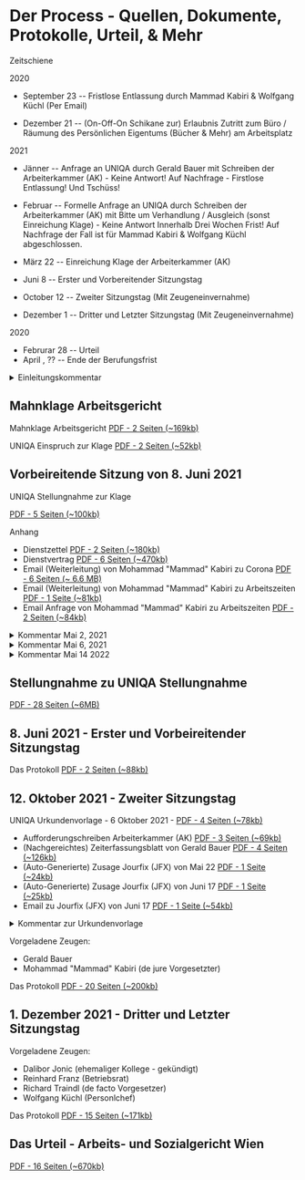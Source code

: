 #  Der Process - Quellen, Dokumente, Protokolle, Urteil, & Mehr



Zeitschiene

2020
- September 23  --  Fristlose Entlassung durch Mammad Kabiri & Wolfgang Küchl  (Per Email)

- Dezember 21   -- (On-Off-On Schikane zur) Erlaubnis Zutritt zum Büro / Räumung des Persönlichen Eigentums (Bücher & Mehr) am Arbeitsplatz


2021
-  Jänner       -- Anfrage an UNIQA durch Gerald Bauer mit Schreiben der Arbeiterkammer (AK) - Keine Antwort! Auf Nachfrage - Firstlose Entlassung! Und Tschüss!
-  Februar     -- Formelle Anfrage an UNIQA durch Schreiben der Arbeiterkammer (AK)
                    mit Bitte um Verhandlung / Ausgleich (sonst Einreichung Klage)
                   - Keine Antwort Innerhalb Drei Wochen Frist! Auf Nachfrage
                          der Fall ist für Mammad Kabiri & Wolfgang Küchl abgeschlossen.
- März 22        -- Einreichung Klage der Arbeiterkammer (AK)


- Juni 8        -- Erster und Vorbereitender Sitzungstag

- October 12    -- Zweiter Sitzungstag (Mit Zeugeneinvernahme)

- Dezember 1   -- Dritter und Letzter Sitzungstag (Mit Zeugeneinvernahme)


2020
- Februrar 28   -- Urteil
- April , ??     -- Ende der Berufungsfrist




<details>
<summary>Einleitungskommentar</summary>

Da der vorgebrachte Grund die Nichterreichbarkeit meiner Wenigkeit
durch Hr. Kabiri ist - darf ich nochmals darauf hinweisen das Hr.
Kabiri in 7 Monaten keinen Home-Office Anruf getaetigt hat (oder eine
Nachricht auf dem Anrufbeantworter hinterlassen hat) und seit Sommer
keine Email an die Home-Office Email inkludiert oder weitergeleitet
hat   - Post-Faktum nach Abruf der Emails am Kaputten Firmen-Rechner
habe ich 10 Emails verschickt - Alle Unbeantwortet!  (Ausser
natuerlich von meinen De-Fakto Vorgesetzten Hr. Richard Traindl - der
ueber die fristlose Entlassung selbst nicht informiert / konsultiert
wurde).

Sorry - hier nochmals einige Emails (unbeantwortet von Hr. Kabiri)
und die Nachfrage von Hr. Richard Traindl.

----

De: Gerald Bauer <gerald.bauer@gmail.com>
Date: vie, 25 sept 2020 a las 8:53
Subject: Anmeldung Bürotage - "Home Office" Kontaktdaten (Email / Tel. Nr)
To: Mohammad Kabiri <mohammad.kabiri@uniqa.at>
Cc: richard.traindl <richard.traindl@uniqa.at>

Hallo Mammad,
    Sorry wenn die Email zweimal ankommt - zur Sicherheit schicke ich
die Email nochmals von gerald.bauer@gmail.com  - da mein Outlook 365
derzeit die Verbindung zum UNIQA Server verweigert mit ACCESS DENIED.

     Darf ich Dir nochmals mein „Home Office“ Kontakdaten übermitteln.
Im Anhang die Email vom 15. März.

   Als Hintergrund wieso „Home Office“ in Anführungszeichen:

Leider ist bei mir im „Home Office“ in der Untermiete das Arbeiten in
Ruhe und die Privatsphäre nicht gewahrt – daher bin ich immer auswärts
(und da ich 15 min hin. und 15 min zurück zu Fuß unterwegs etwa zum
Bahnhof etc bin und es kann regnen etc.) nehme ich im Regelfall nur
den „zweit“ Computer mit (und nicht den UAP) wo alle (Entwicklertools)
installiert sind die zur Arbeit notwendig sind (docker, node, wsl2,
openjdk, gem, go, etc.) die am UAP nicht laufen.

     Ich persönlich bin ein Linux-Fan seit anbeginn (Richard wird
sagen ich bin ein Pharisäer ; - ) und habe auf dem „zweit“ Computer
extra für die UNIQA ein Windows 10 und kein Linux.

  Sorry für die Ausschweifung – leider habe ich kein Handy (wie Hr.
Richard Traindl sicher bestätigen kann) und heute habe ich mir von
meinem Vater eines ausgeborgt damit ich leichter erreichbar bin – die
Nummer ist: 0676 – 4053466

  Ich hoffe das wir im Sinne der Corna-Krise und der widrigen Umstände
das Mißverständnis aufklären können.

   Gruss. Prost. Cheers.


AW: Mobiles Arbeiten

Servus Mammad,
   Danke für die Bestätigung. Gruss. Prost. Cheers.

PS: Für den Notfall die Kontaktdaten:
  - gerald.bauer@gmail.com (diese Email) und
  - 02738 / 8942  - "Gemeinschafts" Haustelefon (Festnetz) von Franz
Bauer (im Haus wo ich wohne)

---

Von: gerald.bauer@gmail.com <gerald.bauer@gmail.com>
Gesendet: Freitag, 25. September 2020 09:12
An: Richard Traindl <richard.traindl@uniqa.at>; richardtraindl@gmail.com
Betreff: Sorry für die Paranoia - ACCESS DENIED

Servus Richard,
Guten Morgen,
   Sorry für die Email Lawine.  Wie bekannt habe ich keine perfekte
Outlook-Installation sondern die kaputte von vor Corona -   ich habe
es heute schon einige Male versucht aber auf den Email Server ist kein Zugriff.

  Kannst Du wenn möglich nachfragen ob ich ausgesperrt bin oder ob das
nur meine Paranoia ist?   Danke für die Mithilfe. Ich versuche den Hr.
Reinhard Franz heute vormittag zu erreichen.    Gruss. Prost. Cheers.

---

Von: Richard Traindl
Gesendet: Freitag, 25. September 2020 09:36
An: gerald.bauer@gmail.com
Betreff: AW: Sorry für die Paranoia - ACCESS DENIED

Hallo Gerald,

ich denke nicht, dass dich UNIQA gesperrt hat, wenn du bisher nicht
ins Outlook konntest.

Die einfachste Lösung ist, du kommst mit deinem Laptop ins Büro,
hängst ihn an das Firmennetzwerk und machst alle Updates. Am besten
mit einem Buch mit dabei, denn das wird dauern.

Frag bitte Mammad vorher wegen der Zutrittsgenehmigung.

Liebe Grüße
Richard

--
Von: Richard Traindl <richard.traindl@uniqa.at>
Gesendet: 25 sept 2020 11:54
An: Gerald Bauer

Hallo Gerald,

ich hab jetzt soeben mit Mammad telefoniert. HR hat deine Entlassung
ausgesprochen und wird dir das schriftlich mitteilen.

D.h., du wärest gut beraten, dich mit dem Betriebsrat so bald wie
möglich zu besprechen.

Liebe Grüße
Richard


El jue, 13 may 2021 a las 11:08, Gerald Bauer
(<gerald.bauer@gmail.com>) escribió:


</details>






## Mahnklage Arbeitsgericht

Mahnklage Arbeitsgericht
[PDF - 2 Seiten (~169kb)](pdfs/2021-03-22--mahnklage_arbeitsgericht.PDF)

UNIQA Einspruch zur Klage
[PDF - 2 Seiten (~52kb)](pdfs/2021-03-31--uniqa-einspruch.pdf)






## Vorbeireitende Sitzung von 8. Juni 2021

UNIQA Stellungnahme zur Klage

[PDF - 5 Seiten (~100kb)](pdfs/2021-04-23--uniqa-stellungnahme.pdf)

Anhang
- Dienstzettel [PDF - 2 Seiten (~180kb)](pdfs/2021-04-23--uniqa-stellungnahme--dienstzettel.pdf)
- Dienstvertrag [PDF - 6 Seiten (~470kb)](pdfs/2021-04-23--uniqa-stellungnahme--dienstvertrag.pdf)
- Email (Weiterleitung) von Mohammad "Mammad" Kabiri zu Corona [PDF - 6 Seiten (~ 6.6 MB)](pdfs/2021-04-23--uniqa-stellungnahme--email-corona.pdf)
- Email (Weiterleitung) von Mohammad "Mammad" Kabiri zu Arbeitszeiten [PDF - 1 Seite (~81kb)](pdfs/2021-04-23--uniqa-stellungnahme--email-kabiri.pdf)
- Email Anfrage von Mohammad "Mammad" Kabiri zu Arbeitszeiten [PDF - 2 Seiten (~84kb)](pdfs/2021-04-23--uniqa-stellungnahme--email-kabiri-ii.pdf)


<details>
<summary>Kommentar Mai 2, 2021</summary>

Die offizielle Stellungnahme ist offensichtlich ein wenig mehr als
die inoffizielle an die Arbeiterkammer.

Neu ist etwa die erfunde / behauptete Verwarnung in Februar vor
dem Lockdown durch Hr. Kabiri?  und der weiterhin absurde Vorwurf der
Arbeitsverweigerung wobei mein Produktverantwortliche mit dem ich
Tag-fuer-Tag seit 5+ Jahren mit voller Zufriedenheit und ohne
Beschwerden zusammenarbeitete (Hr. Traindl) im Schreiben gar nicht
vorkommt usw.

Anbei das kurze Kommentar zur letzten inoffiziellen Stellungnahme -
falls das bei Ihnen nicht in der Unterlagen vorliegt.

    Eine weitere Stellungnahme meinerseits ist im Internet zu finden unter:
   https://github.com/bigkorupto/sources#readme

   Nochmals Danke fuer die Rechtshilfe und den vereinbarten
Besprechungstermin

Anhang:


SgH AK Sachbearbeiter,

Anbei die Antwort zu den drei Punkten.  Sorry ich hoffe das ist
nicht zu schnell geschrieben (und bitte um Entschuldigung ich habe
eine Amerikanische Tastatur ohne Umlaute).

zu punkt 1)

> Trotz der expliziten Aufforderung seines Vorgesetzten am 27.02.2020,
> hat sich Herr Bauer als einziger Mitarbeiter des Teams ausdrücklich
> geweigert, sein Arbeitsequipment beim Inkrafttreten des Lock-Downs
> mit nach Hause zu nehmen.
> Zitat aus seinem Email am 13.03: "Wie bekannt ist der UAP
> (UNIQA Arbeitsplatz) sowieso unbrauchbar..."
> und "Den UAP mitzunehmen wäre absurd."
> Ab diesem Zeitpunkt war er nicht mehr über das UNIQA Netz erreichbar.

Der Betroffene (Gerald Bauer - meine Wenigkeit) kann
sich auf eine Aufforderung seines Vorgesetzten nicht erinnern.

Gerald Bauer wie Hr. Kabiri bekannt arbeitet seit Anbeginn
am "Offline" Notfallsystem das ein Sonderfall ist
(keine Rechenzentrum Service  und keine Rechenzentrum
Installation/Deployment etc.)
und auch andere Programmier-Toolchain / Entwicklungswerkzeuge
erfordert  (wie hinreichend Hr. Kabiri
bekannt war ein Arbeit mit dem UAP nur eingeschraenkt moeglich).

Wichtiger jedoch ist die Tatsache das der Betroffene Gerald Bauer
wie Hr. Kabiri bekannt der einzige in der Mannschaft war
der in den letzten 10 Jahren noch nie auch nur einen Tag
Telearbeit in Anspruch genommen hat und daher
auch nicht wusste was das Setup ist (VPN, Token, etc.).

Aufgrund der "Offline" Arbeit am Notfallsystem war etwa
eine Telearbeit beim "Deployment  Abend" wo Updates von Test
nach Produktion (Live System) im Rechenzentrum eingespielt werden
bei Gerald bauer (meiner Wenigkeit) immer aussen vor
und nicht notwendig.

Gerald Bauer ist kein Hellseher und hat keine boese Absichten -
mit Beginn des Corona-Shutdown im Maerz war die naive Ansicht
- das ist in einer Woche vorbei und der Rechner waere
ja im Notfall abholbereit.

Gerald Bauer hat von Tag 1 ebenfalls in der Email Antwort
die Kontaktdaten im "Home-Office" an Hr. Kabiri uebermittelt d.h.
die Festnetztelephonnummmer (in den ganzen 7 Monaten - kein Anruf!)
als auch die Email.

Zur Chronologie und Unterstellung der Weigerung als Falschmeldung / Luege:

Der Lockdown von Bundeskanzler Kurz
wurde wenn ich das so sagen darf fuer alle Ueberraschend
am SONNTAG im Maerz verkuendet mit Wirkung ab Montag.

Daher kann mir Hr. Kabiri
nicht schon am 27.02.2020 (im Februar) auffordern
den Computer mitzunehmen wegen dem Lockdown. Da der
Lockdown erst fuer alle ueberraschend im Maer verkuendet wurde.

Was richtig ist - wegen der Corona Vorsorgemassnahmen des UNIQA-Konzern
hat mir Hr. Kabiri eine Email geschickt
zur Telearbeit.     Da im Februar noch nichts
von der Corona-Pandemie absehbar war  (zwar Chaos in Italien,
aber der Brenner gesperrt und erst ein Fall in Oesterreich oder so)
und der Hr. Kabiri hat die Email weitergeleitet
- ich nehme an auf Aufforderung der HR - alle Mitarbeiter
sollten eine Telearbeitvertrag haben -
und Hr. Kabiri hat sich nicht die Muehe gemacht
zu erklaeren worum es geht (obwohl wir im gleichen
Buero sitzen und nur drei Tische und eine Minute Fussweg
dazwischen liegen).


> Erneute Möglichkeiten/Termine zur Abholung
> des Firmenequipments bei UNIQA wurden
> von Hrn. Bauer nicht wahrgenommen.

Ich bin sprachlos. Das ist ein absolute Luege.
Erst auf Aufforderung meinerseits per Email
am 4 Mai 2020 an Hr. Kabiri (siehe Email Sammlung)
nach
vorriger Zusicherung meines Produktverantwortlichen
Richard Traindl (bei einem persoenlichen Treffen
- das ja Buero-Zutritt nach Genehmigung des Vorgesetzten ist wieder erlaubt)
ist mir ein Termin zugesandt worden.

Hr. Kabiri hat tagelang auf die Email anfrage nicht
reagiert - und nach einigen Tagen geantwortet -
er wird eine Genehmigungsansuchen fuer mich beantragen.
Und zwei (?) Wochen spaeter ist dann die Email gekommen.


> Ab 14.7. gab es von Hrn. Bauer keine Reaktion mehr auf
> Einladungen seines Vorgesetzten
> an regelmäßig stattfindenden Team-Jourfixes bzw.
> zur Einmeldung von Anwesenheiten im Büro bei Bedarf.

Hr. Kabiri hat in den GANZEN 7 MONATEN kein einziges mal
angerufen. Oder bei eventueller Abwesentheit am Telefon
etwa eine Nachricht am Anrufbeantworter hinterlassen.
Auch keine einzige Email Nachricht an das Home Office Email
wenn etwa eine "normale" Email unbeantwortet liegen bleibt.

Das einzige Online-Team Jourfix  nach dem 14.7.
war am 18.9. (?) im September
(das Online-Team Jourfix im August wurde von Hr. Kabiri abgesagt)
und
da der UAP "offiziele Arbeitsrechner" nur eingeschraenkt
einsatzfaehig war - und der Betroffen (Gerald Bauer)
im September ausser Haus  (wegen Lagerkolaps)
und zu Fuss und per Bahn
unterwegs mit dem "Zweit"-Computer gearbeitet hat -
war eine Internet-Anmeldung zum Team-Jourfix
am Nachmittag nicht moeglich.

Nach 6 MONATEN hat der Vorgesetzte Hr. Kabiri
nicht ein einziges mal nachgefragt - was mir zum Arbeiten im Home-Office
als "Newbie" fehlt und ob alles passt.
Offentsichtlich waere wenn Hr. Kabiri glaubt er bekommt keine
Antwort - einmal persoenlich nachzufragen.
Das ist bis zum Ende in den 7 Monaten nicht geschehen.
Und wie in der Email Sammlung
mit dem Projectverantwortlichen Richard Traindl
dokumentiert hat Hr. Kabiri SEINE Verantwortung
zur Hilfeleistung in der Corona-krise/Pandemie absichtlich
aufs minimalistische runtergefahren
(um eventuell wie eben jetzt formell und vorwurfsfrei gut dazustehen)
jedoch offensichtlich  ausgenutzt um mich abzuschiessen.


Wie in den Emails dokumentiert mit dem Projektverantwortlichen -
war diese Einstellung
d.h. Minimiale Kommunikation
von Hr. Kabiri Programm um den Betroffen wie schon lange
erwuenscht loszuwerden
und die weitergeleite Email
der Personalabteilung zu den Stundenaufzeichnungen
war eine "aufgelegte Wuchtl".


Hr. Kabiri hat kein Protokoll des Team-Jourfix ausgesandt -
und wenn es einen persoenlichen Punkt fuer Gerald Bauer
gegeben haette - dann ist ein Anruf oder eine Email jederzeit
moeglich und wurde (ich nehme an absichtlich)
von Hr. Kabiri nicht genutzt.

Als Hintergrund in den Team Jourfix geht
es praktisch immer um Rechenzentren-Themen und der Betroffene
(Gerald Bauer) arbeitet am Notfallsystem
ist daher wie Hr. Kabiri bestens bekannt
im besten Fall stiller Zuhoerer
(im schlechten ein Stoerefried).


Der Plan von Gerald Bauer wie mit dem
Produktverantwortlichen Richard Traindl abgesprochen
war zur Einmeldung
von Anwesenheit im Buero um die Zeit, Urlaube, etc. einzubuchen
im September.

Auf Email Ende September zur Anmeldung / Genehmigung auf Anwesenheit
im Buero um die Zeit, Urlaube, etc. einzubuchen
an Hr. Kabiri wurde nicht mehr beantwortet.

---

Darf ich mein Unverstaendnis zum Vorwurf des ehemaligen
Arbeitgebers kurz zusammenfassen:

Mein Personalvorgesetzte (Hr. Kabiri) hat in den ganzen 7 Monaten
kein einziges mal angerufen und nachgefragt  ob irgendetwas fuer die
Arbeit fehlt  - schon vor den Lockdown hat Hr. Kabiri mich schikaniert
(und ausgegrenzt d.h. minimaliste Kommunikation) mit dem Ziel mich
rauszumobben (drei Kuendigungsversuche  in den letzten 5 Jahren sind
dokumentiert und immer mit Intervention des Produktverantwortlichen
wieder abgewendet).

Sorry fuer den Rueckblick. Der Punkt des Unverstaendnis - wenn
mein Vorgsetzter (Hr. Kabiri) auf eine Email keine Antwort bekommt -
ist es zuviel verlangt das Hr. Kabiri etwa anruft und nachfragt ob
alles laeuft? Nach der zweiten Nicht-Antwort eine schriftliche
sofortige Kuendigung ausprechen ohne das etwa der Personalleiter etwa
vorher anruft und nachfragt und etwa eine Warnung auspricht - ganz zu
schweigen das mein Produktverantwortliche mit dem ich Tag-fuer-Tag
zusammenarbeite nicht verstaendigt wurde und ebenfalls
"ueberfallsartig" ueberrascht war von der fristlosen schriftlichen
Entlassung mit sofortiger Wirkung.     Schliesslich darf ich
einbringen das die Corona-Pandemie eine Ausnahmesituation ist / war.
Sorry ist doch wieder laenger geworden.
</details>


<details>
<summary>Kommentar Mai 6, 2021</summary>

Darf ich zur heutigen (Do. 6. Mai) Besprechung um 16.00 Uhr kurz
zwei Punkte (absichtliche/offensichtliche Lügen) aus der
Stellungnahme der UNIQA herausgreifen:

> Nach dem 17.6.2020 gab es von Seiten des Klägers keinen Kontakt mehr im aufrechten
> Dienstverhältnis.

   Mein Produktverantwortliche für meine Arbeit (Tag-für-Tag) war
Hr. Richard Traindl  (Hr. Traindl macht 2nd Level Support und der
Klaeger - meine Wenigkeit - 3rd Level Support).

    Neben den Email-Austausch zur Koordinierung der Arbeit hat sich
der Kläger alle 4-6 Wochen mit Hr. Richard Traindl in Wien
persönlich getroffen zur Absprache. Der letzte Termin vor der
fristlosen Entlassung war Ende August. Hr. Richard Traindl hat den
Kläger zum Geburstag (im August) gratuliert mit Belgischen Bier (für
die gute jahrelange Zusammenarbeit) und etwa Urlaubsplaene für den
Herbst wurden besprochen - als auch das Fakt das Hr. Mamad Kabiri das
Schickanieren und die Total-Ausgrenzung des Klaeger wie üblich seit
Jahren weiter betreibt.


> Der Kläger hat sohin über einen Zeitraum von mehr als 3 Monaten weder Arbeitsleistungen
erbracht, ...

    Wie bekannt (und geplannt) wurde das Produkt mit März 2021
eingestellt und daher blieben nur Wartungsarbeiten übrig und der
Kläger ist seit 5+ Jahren ausschliesslich für die Wartung unter
Aufsicht der Produktveranwortlichen Hr. Richard Traindl zuständig -
zu voller Zufriedenheit und ohne Beschwerden.   Der
Produktverantwortliche Hr. Richard Traindl war von der fristlosen
Entlassung ebenso überrascht und wurde nicht vorher konsultiert oder
auch nur verständigt.

   Email von Hr. Richard Traindl auf Anfrage des Klägers was los ist:

"Man hat mich von deiner Entlassung nicht einmal verständigt. Als du
mich an jenem Freitag anschriebst, du kommst nicht ins Firmennetz, hab
ich erst durch meine Nachfrage erfahren, was Wolfgang Küchl (Human
Resources) und Mammad Kabiri entschieden haben."


    Gruss. Cheers. Prost.
        Gerald Bauer


PS: Der Email-Austausch mit Hr. Richard Traindl - nicht inkludiert die
persönlichen Treffen zur Absprache - als Liste:

-----------------------------

Betreff: O'Zapft Is - Oktoberfest Dahoam
An: Richard Traindl
Datum: 21 sept 2020 18:20

Servus Richard,

 ...

  Zur Arbeit - ich nutze die Zeit und den "Zweit-Rechner" um endlich
all die "verbotenen" Sachen auf den Windows 10 Rechner  zu
installieren und auszutesten die in den letzten Jahren tabu waren. Ich
fuehle mich das ich langsam im 21 Jahrhundert wieder ankomme.

    Unter Windows 10 laueft die Docker Engine / Daemon  jetzt nach ein
paar absurden Stolpersteinen.  Ein "Entwickler" Leben ohne Container
unvorstellbar!

   Das Windows Subsystem for Linux (WSL) v2 ist unter Windows ein
vollstaendiger LInux Kernel! - keine Emulation mehr wie in v1 - und
Ubuntu wird installiert (gratis) ueber den Windows Store!

   Und so geht es weiter ... Secure Shell (ssh) ist in Windows 10
vorinstalliert! und zwar in /windows/system32  und ist praktisch eine
openssh version.

   Microsoft hat fuer die Kommandozeile ein eigenes neues Terminal
(Code natuerlich auf GitHub open source und Installation ueber das
Windows Store etc.) - das neue Windows Terminal kommt vorkonfiguriert
mit Unicode und Tabs und und...

    Und so geht es praktisch ewig weiter ...   der Punkt - es waere
schon wenn irgendetwas davon auch im "UAP" angekommen wuerde - ich
fuerchte mein Chef hat da leider null Interesse.

    Sorry fuer die Ausschweifung. Nochmals wie immer herzlichen dank
fuer die Unterstuetzung in der Corona-Krise. Ich wuerde mich freuen
wenn sich bei Dir diese oder auch gerne nacheste Woche wieder ein
kleines Treffen nach der Arbeit im Kaengaruh oder gerne auch anderwo
ausgeht.

   Cheers. Prost. Bleibe gesund.  Gruss. Gerald


---

Betreff: Corona Update - Urlaub und Bürotage in Wien im Herbst
An: Richard Traindl
Datum: 24 aug 2020 17:59


Servus Richard,

Nochmals herzlichen Dank für die Bierfest Orga in Ottakring und
natürlich tausend dank für die Unterstützung während der
Corona-Pandemie.

   Neustart im Herbst  -  Wenn möglich arbeite ich meine Tage ab
September wieder in Büro in Wien. Das "Home-Office" läuft bei mir
leider nicht - denn dazu bräuchte man ein "Home".   Ich werde mich bei
Mammad anmelden.

   Wenn das mit dem VPN klappt werde auch meinen Urlaub einbuchen und
wenn das von Deiner Seite ok wäre - ist das eine Woche im September
(die letzte), zwei im Oktober (Mitte) und eine November (Mitte).

   Schlußendlich - da diese Woche mein Geburstag ist - bist Du
herzlichst wenn das bei Dir ausgeht auf ein (oder zwei) Biere im
Kängaruh eingeladen - etwa am Mittwoch? (wie es bei Dir ausgeht) oder
auch gerne etwa Freitag? wenn geöffnet bei Ten Fifty in der
Ankerbrotfabrik.

   Bleibe gesund. Gruss. Prost. Cheers.

---

Betreff: AW: Jetty Start
An: Richard Traindl
Datum: 10 aug 2020 16:43

Servus Richard,

   Danke fuer die Fehlermeldung.  Das kann nur eine Kleinigkeit sein -
ich nehme an eine kleine Aenderung im Java-Code.  Ich hoffe ich
schaffe den Java-Code Checkout ueber VPN.   Ich bin dran. Wie immer
danke fuer die Geduld.

 > P.S. wie schaut es mit Ottakringer Brauwochen aus?

   Jederzeit wenn es bei Dir ausgeht.  Freue mich immer wenn ich nach
Wien komme.

   Gruss. Prost. Cheers. Bleibe gesund.   Gerald

---

Betreff: AW: Start USO Funktioniert seit letzten Paket nicht mehr
An: Richard Traindl
Datum: 17 jul 2020 19:50


Servus Richard,

> Unsupported major.minor version 52.0
   Das ist wahrscheinlich für Java 8 aufwärts kompiliert und das USO
Paket verwendet Java Runtime 7.
  Wenn möglich soweit ich mich erinnere kann beim Kompilieren etwa mit
Java 8 mit einem Flag auf Java 7 "Cross-Compiliert" werden und es muß
nicht notwendigerweise Java 7 verwendet werden.

    Leider ist meine Java 8 Praxis Erfahrung sehr dünn. Ich werde mich
ein wenig schlau machen.

   Gruss. Prost. Cheers. Gerald


Betreff: AW: Start USO Funktioniert seit letzten Paket nicht mehr
An: Richard Traindl
Datum: 17 jul 2020 20:11

Seruvs,

Bei einer Internet-suche mit
" Unsupported major.minor version 52.0"
landet man bei einer Stackoverflow Frage aus dem Jahr 2014.

> Unsupported major. minor version 52.0 comes when you are trying to run a class compiled using Java 1.8 compiler into a lower JRE version e.g. JRE 1.7.
Source: https://stackoverflow.com/questions/22489398/unsupported-major-minor-version-52-0

  Die Gute Nachricht soweit ich mich erinnere kann man irgendwie beim
Kompilieren auch mit Java 8 das Java Class Format auf 7 stellen.  Das
wäre die empfohlene Lösung und ist hoffentlich nur eine kleiner
Eintrag im maven build script (irgendwo im pom.xml?).

   Gruss. Prost. Cheers.


Betreff: AW: Start USO Funktioniert seit letzten Paket nicht mehr
An: Richard Traindl
Datum: 20 jul 2020 17:06
Seruvs,

> Laaft wieder.

  Danke für den Fix.   Gruss. Prost. Cheers.

---

Betreff: Corona (Covid-19) Home Office Update
An: Richard Traindl
Datum: 2 jun 2020 14:20

Servus Richard,

    Ich hoffe bei Dir läuft alles.  Die gute Nachricht - Mammad hat
mir einen Token bestellt und ich kann den Token am Donnerstag (bei
IT-Service Zentrale in Wien) abholen. Wenn das klappt bin ich Ende der
Woche (Freitag) wieder im Uniqa-Netz / Intranet.

      Danke für die Unterstützung. Bleibe gesund. Gruss. Cheers. Prost.

---

Betreff: Corona Home Office Tag 77
An: Richard Traindl
Datum: 25 mai 2020 10:22

Servus Richard,

> nun hat die Migration aus dem Paket funktioniert.

  Wunderbar. Wie immer Danke für die Mithilfe.

   Jetzt fehlt ja glaube ich nur mehr der Token dann bin ich wieder
drin (im Uniqa Intranet / Netz) - ich werde bei Mammad anfragen.  Wenn
es eine Token App gibt, dann kann ich mir ja im Notfall ein kleines
Smartphone / Handy kaufen - ich hoffe da gibt's einen Aluhut dazu :-).

      Nochmals Danke für die Einladung zum Belgischen Bier. Gruss.
Prost. Cheers.

---

Betreff: AW: Neues Feld in user.sqlite
An: Richard Traindl, Gilbert Buchner
Datum: 22 mai 2020 9:51

Servus Gilly,
  >  Ich habe es jetzt mal direkt in die user.sqlite.zip gepatcht,
aber das reicht wahrscheinlich nicht für die Installation.

   Das reicht fürs erste - ABER die user.sqlite wird beim nächsten
Update wieder überschrieben und die Änderung ist verloren  (da nicht
im Quellkode).

   Der "richtige" Weg wäre eine neue Database Migration zu erstellen mit:

rails g migrate AddGrund6

     Und dann  wie Du sagst die user.sqlite neue erstellen mit:

rake db:migrate

    Und sorry (soweit ich mich erinnere) muß die AddGrund6 migration
(das ist ein Ruby Script auch beim "auto-migrate" im Startup-Skript
eingetragen werden (das ist eine USO-Extrawurst / Magie für
Altsysteme).

      Leider habe ich noch keinen Zugriff auf den Kode  - aber ich
hoffe - sorry Richard kann da helfen. Bitte einfach melden wenn was
nicht läuft.   Bleibe gesund. Gruss. Prost. Cheers.


Betreff: AW: Neues Feld in user.sqlite
An: Richard Traindl, Gilbert Buchner
Datum: 23 mai 2020 10:05

Liebe Freunde der Sicheren Option,

     Die gute Nachricht seit gestern Freitag habe ich jetzt den Uniqa
Arbeitsplatzrechner (UAP) im Home Office / Haus - ich war mit
Schutzkleidung im Tower.

     Die schlechte Nachricht - wie bekannt - habe ich keinen Token /
VPN Zugang  und kann daher nichts ein- oder auschecken  (aber ich habe
noch eine alte Version aus 2005?)

    Die Zwei Schritte für das Auto-Migrate:

   1)  in config/environment.rb
         - require 'db/migrate/...add_grund.rb' zeile suchen und
entsprechend neue grund2 od. grund6 zeile eintragen / hinzufügen

   2) in app/controllers/pages_controller.rb  in der def start action / methode
        - nach AddGrund suchen und entsprechend die neue migration mit
Zeitstempel eintragen

       Danke für die Mithilfe. Schönes Wochenende. Bleibt gesund. Cheers. Prost.

---

Betreff: Corona Update Mai
An: Richard Traindl
Datum: 4 mai 2020 16:41

Servus Richard,

   Ein kleines Update zu den neuen Corana-Regeln ab 1. Mai die Mammad
mit FYI weitergeleitet hat.   Soweit ich das verstehe ist das Büro
weiterhin geschlossen

  Daher folge ich mal deiner Empfehlung (eh, wie immer :-) und habe
bei Mammad angefragt ob ich mir den Uniqa-Rechner aus dem Büro selbst
abholen soll oder ob ich weiter zuwarten soll oder was Mammad meint.

   Letzte Woche war mein erster kleiner "Ausflug" mit dem Zug nach
Krems (ungefähr 15min Fahrzeit).    Der Rex war praktisch mein zweites
Wohnzimmer! Und jetzt heißt es willkommen in der neuen Normalität mit
Maske und Schutzanzug. Ist leider nicht mehr sowie früher.

   Bleibe gesund. Prost. Cheers.

---

Betreff: Corona Update Mai
An: Richard Traindl
Datum: 7 may 2020 9:36


Servus Richard,
   Danke für die Tower Zutritt-Info. Ich werde nächste Woche nochmals
bei Mammad anfragen oder ansuchen (bisher drei Tage - keine Antwort
oder Wort von Mammad - ich hoffe Mammad ist gesund).

   Kängaruh!  Auf jeden Fall -  ich freue mich wenn es bei Dir ausgeht
und ich freue mich auf Wien und den Schanigarten.  Wie immer danke für
die Unterstützung und bleibe gesund. Gruss. Prost. Cheers.


Betreff: AW: Corona Update Mai
An: Richard Traindl
Datum: 12 may 2020 12:45

Servus Richard,

  Ich habe gerade ein Interview (Corona Firmenchef "Tagebuch" im
Trend) mit Hr. Brandstetter gelesen (als auch das zu empfehlende Buch
1918 - Die Welt im Fieber von der Laura Spinney    Gut das der Hr.
Brandstetter auch (über)vorsichtig ist den die zweite Welle kommt
bestimmt  (und die war 1918 wesentlich schlimmer).

    Sorry für die Ausschweifung - der Punkt das (Großraum)-Büro wird
nehme ich an länger geschlossen bleiben. Mammad hat mein Ansuchen laut
Email-Antwort "eingereicht" und wartet auf Genehmigung damit ich den
UAP abhole.

> Übrigens der 15 Mai naht mit Riesenschritten.
> Vielleicht können wir uns in der Woche darauf im Känguruh trefen?

   Ich freue mich wenn es bei Dir nächste Woche ausgeht - das wird
mein erster Ausflug in die Weltstadt Wien! Bitte sage mir (bei Zeiten
) welche Tag bei Dir am besten passt.

    Bleibe gesund. Cheers. Prost.


Betreff: AW: Corona Update Mai
An: Richard Traindl
Datum: 14 mai 2020 11:08

Servus Richard,

    Alles passt natürlich. Freue mich wenn es bei Dir ausgeht am
Mittwoch Nachmittag. Prost. Cheers..Bleibe gesund.

PS:
   Über die Zukunft -  ich will jetzt ja nichts überstürzen  - aber
ich würde den Vorschlag von Gilly aufgreifen und wenn Mammad nicht
"blockiert" dann wäre ja ein "JavaScript"-Beauftragter eine neue
Aufgabe mit Zukunft - die wir bekanntlich ja nicht haben :-) -  (ich
könnte das "Framework / Beispiel" von Mirek testen und etwa alle zwei
Wochen eine kleine Schulung zu React und Freunde koordineren /
veranstalten und den "Stand der Dinge" zu JavaScript im Hause einmal
zusammensammeln usw. und so fort - wie gesagt hängt ja alles an Mammad
(der zu meinen Vorschlägen wie bekannt nur meint -  Wann schleichsdi
endlich oder wie oft habe i scho gsagt, hod dei goschn usw.)     Wie
immer danke für die Unterstützung.  Dieser Gedanke ist inspiriert von
Deno 1.0 seit  heute offiziell - das ist eine "moderne" JavaScript
Server Runtime von Node.js Erfinder höchstpersönlich. Unglaublich wie
der seine eigene Erfindung zerlegt und nach 10 Jahren nicht
verschlimmbessert und sondern wirklich "radikal" von Null verbessert
(zwei Jahre Arbeit die als "segfaulty" belächelt wurde)  Siehe ->
https://deno.land/v1

---

Betreff: Corona Woche 5 Update - Zurück zur Normalität?
An: Richard Traindl
Datum: 23 april 2020 10:39

Servus Richard,

   Wie immer danke für die Unterstützung. Ein kleines Update beruflich:

   Seit Montag (dieser Woche) habe ich dank der Email (weitergeleitet
von Mammad) einen Vertrag Mobiles Arbeiten   (die "physikalische"
Unterschrift wird nachgereicht).

    Wie bekannt bin ich mit 25/Woche angestellt und wie bereits vor
Wochen geschrieben, mein Plan ist das ich etwa die Halbe Zeit einbuche
(etwa 12/Woche) - das wären für April etwa 50 Stunden.  Das schafft
ein hyperaktiver Krisenmanager in einen Tag ;-).

    Soweit ich die neuen Regeln richtig interpretiere bis Ende April
dann werden die Minusstunden / Fehlstunden für dieses Monat aus Kulanz
auf 0 gesetzt, ansonsten füllen sich meine Fehlstunden weiter auf und
die werde ich dann im Sommer (?) abarbeiten (oder wenn möglich gegen
Gehaltsreduzierung abschreiben).

     Unglaublich aber wahr als Österreich Card Jahreskartenbesitzer
war ich seit Beginn der "neuen" Normalität nicht mehr öffentlich im
Zug unterwegs.  Der Plan ist Ende der Woche ein erster Versuch nach
Krems und hoffentlich ab Mai wieder öfters nach Wien?

   Der Plan wäre wenn das Büro Anfang Mai aufsperrt (?) - dass ich mir
den UAP Rechner abhole - damit könnte ich offiziell wieder eine
Büro-Email lesen.

    Oans, Zwoa - O'Gsagt!  Ja, das Oktoberfest wird heuer auch nichts
mehr. Schade ist um das Wiener Bierfest am Hof im Mai.  Wie das
trinken mit Mundschutz funktioniert habe ich noch nicht ganz
durchschaut - vielleicht mit einem Strohhalm von rechts oder links
:-).   Wenigsten das Zu Prosten ist noch unbedenklich :-).

     Sorry für die Auschweifung oder Geschwaffel. Bleibe gesund.
Gruss. Prost. Cheers.


Betreff: Corona Woche 5 Update - Zurück zur Normalität?
An: Richard Traindl
Datum: 28 april 2020 15:35

Servus Richard,

   Wie immer danke für die unterstützden Worte und es freut mich wenn
Gilly noch ein paar nette Worte findet.

 Mein Plan ist jetzt mal auf die neuen Regeln für Mai zu warten. Ich
nehme an die wird Mammad mit den Kommentar FYI weiterleiten und  ich
hoffe im Mai findet sich dann wieder ein Weg zurück in die
sprichwörtliche "neue Normalität".

    Freue mich auf ein Bier im Kängaruh - im Schanigarten  soll es ja
ab Mitte Mai möglich sein.

    Gruss. Prost. Cheers.

----

Betreff: AW: Grüße aus der Neubauzelle ;)
An: Richard Traindl
Datum: 17 april 2020 13:43

Servus Richard,
   Danke für die Email.  Mammad hat mir gestern die Corna-Regeln von
der Geschäftsführung weitergeleitet - der "Ausnahmezustand" einmal bis
Ende April verlängert.

 > Was sind deine beruflichen Pläne?

   Der letzte Trend auf GitHub (Trending mit den meisten Likes/Stars):
-> https://github.com/openmainframeproject/cobol-programming-course
   Gesponsert von IBM :-).   Vielleicht habe ich auf das falsche Pferd
gesetzt :-). Tote leben länger.

    Ich freue mich wenn es wieder weniger "neue Normalität" gibt - wie
wär's mit einer Ouden Geuze im Kängaruh - vielleicht Ende Mai?

     Bleibe gesund. Gruss aus der Provinz.

---

Betreff: Corona Woche 4 - Java Update
An: Richard Traindl
Datum: 7 april 2020 19:05

Servus Richard,

    Ich hoffe bei dir läuft noch alles und du bist soweit gesund.

    Zur Arbeit:  Hat bei Dir die OpenJDK Installation geklappt? Wenn
ich was beitragen kann bitte melden.

    Bitte bei Gelegenheit ein posmenu wenn möglich zusammenpacken und
schicken, dann könnte ich den start mit dem neuen ruby und java
austesten und etwa das erstellen der Datenbank (mit rake db:migrate
etc.).

    Bleibe gesund. Gruss. Prost. Cheers.

Betreff: AW: Corona Woche 4 - Java Update
An: Gerald Bauer
Datum: 8 april 2020 14:56

Hallo Gerald,

wir haben nun offiziell erfahren, dass die Sicherheitsoption
 per März 2021 eingestellt wird. Der Zug fährt Richtung CRM (Pega).
UKMS wird wohl auch mal dran glauben müssen. Aber das wird noch dauern
bzw. sie werden die Funktionen scheibchenweise verlagern.

Tut mir leid für deinen vergebenen Einsatz.

Ich kläre mit Mammad, wo wir dich anderweitig einsetzen können.
Ich melde mich, sobald ich mehr weiss.

Liebe Grüße
Richard


Betreff: AW: Corona Woche 4 - Java Update
An: Richard Traindl
Datum: 8 april 2020 15:14

Servus Richard,
     Danke für das Update und den Ausblick. Frohe Ostern. Bleibe gesund.

PS: Schwierig per email zu debattieren / diskutieren - aber wie schon
öfters als "Sachverständiger in Fragen Internets" vorgebracht läuft im
Browser - einer modernen Webanwendung - einmal HTML/CSS und JavaScript
 (kein Pega weit und breit) -  sich hier bei der Codierung /
Entwicklung auf Pega einzuschränken ist vollkommen weltfremd und
absurd.  Etwa so wie wenn man einen Buchauthor vorschreibt er muß
jetzt seinen nächsten Roman (die Web Anwendung) nicht in Deutsch
abliefern sondern in der Satzmaschine Pegasus 2030b.

---

Betreff: AW: Corona Woche 4 - Java Update
An: Richard Traindl
Datum: 8 abr 2020 19:28

Servus Richard,

  Danke für den klassischen Spruch.  Es geht ja nicht darum mit den
Wand durch den Kopf oder so.  Im Grunde ist mir das eh Wurst ob Pega
oder sonst was.    Der Punkt ist eher das Absurdum die Naturgesetze zu
verweigern - im Browser läuft kein Pega nur HTML/CSS/JS.

    Sorry wenn das falsch verstanden wird - wie gesagt mir ist das eh
Wurst d.h. ich will und kann da den Konzern nicht retten  - der Plan
ist eh das ich bis März 2021 abtrette da wie bekannt Mammad mich
vollständig ausgrenzt und auf Dauer halte ich das auch nicht (mehr)
aus.  Der Dank für 10-Jahre Loyalität - ein Tritt in den Arsch und
Schleich Dich. Was soll ich da sagen.  Ich kann's eh ned ändern.

    Nochmals danke. Frohe Ostern.

---

Betreff: AW: Open Jdk 8
An: Richard Traindl
Datum: 25 märz 2020 19:32

Servus Richard,

    Ich fürchte ich muss mir jetzt auf dem Home Office Computer Java
installieren :-).

    Ich werde mal das aktuellste ("stabile") JRuby austesten - laut docu:

> JRuby 9.1.17.0 represents our stable release of our Ruby 2.3.x support.
  siehe   https://www.jruby.org/2018/04/23/jruby-9-1-17-0
   soll auch Java 9/10 unterstützen (und hoffentlich auch Java 8)
sonst müssen wir (JRuby) downgraden.

    Ich fürchte zum automatischen Check der ruby sourcen eignet sich
am besten der Rubocop  - ok - war ein spass (der hoffentlich nicht als
Boomerang zurückkommt).

    Gruss. Prost. Cheers.


An: Richard Traindl
Datum: 26 märz 2020 16:27

Servus Richard,
 Ha. Gute Frage - leider bin ich kein Java Experte (mehr).
  Wie oft gesagt das Open JDK 8 von Oracle gibt's nur gegen bezahlung
und support vertrag, siehe:
   https://jdk.java.net/8/
    Ich suche nach einer anderen Quelle - wenn Du vorher was findest
oder wenn unsere Profis im Haus eine Empfehlung haben, bitte melden.
   Gruss. Prost. Cheers. Bleib gesund.


An: Richard Traindl
Datum: 29 märz 2020 21:02

Servus Richard,

    Ich habe jetzt mittels AdoptOpenJDK  ein JDK 8u in der 64-bit
(x64) inkl. JRE installiert und dann auch noch die aktuelle JRuby
version in der 9.1.x Serie. Sieht so aus:

C:\work>jdk-8.0.242.08-hotspot\jre\bin\java -version
openjdk version "1.8.0_242"
OpenJDK Runtime Environment (AdoptOpenJDK)(build 1.8.0_242-b08)
OpenJDK 64-Bit Server VM (AdoptOpenJDK)(build 25.242-b08, mixed mode)

C:\work>jruby-9.1.17.0\bin\jruby -v
jruby 9.1.17.0 (2.3.3) 2018-04-20 d8b1ff9 OpenJDK 64-Bit Server VM
25.242-b08 on 1.8.0_242-b08 +jit [mswin32-x86_64]


     Ich bin montag vormittags immer mit dem Rad unterwegs (zur Trafik
und Einkauf) und erst am Nachmittag online.  Ich werde versuchen mal
alle gems mittels Gemfile zu installieren / abzuchecken.

    Bleib Gesund. Gruss. Prost. Cheers.


An: Richard Traindl
Datum: 1 april 2020 15:02

Servus Richard,

 Ich hoffe bei Dir läuft noch alles so halb wegs.  Als kleines
Update - mit dem jdbc-sqlite3 downgrade und einen kleinen dependency
"hack" läuft jetzt die bundle installation:

   C:\work\posmenu>..\jruby-9.1.17.0\bin\jruby -S bundle install
Using rake 0.9.6
Using Ascii85 1.0.1
Using abstract 1.0.0
Using activesupport 3.0.3
Using builder 2.1.2
Using i18n 0.6.0
Using activemodel 3.0.3
Using erubis 2.6.6
Using rack 1.2.3
Using rack-mount 0.6.14
Using rack-test 0.5.7
Using tzinfo 0.3.29
Using actionpack 3.0.3
Using mime-types 1.16
Using polyglot 0.3.1
Using treetop 1.4.9
Using mail 2.2.19
Using actionmailer 3.0.3
Using arel 2.0.10
Using activerecord 3.0.3
Using activerecord-jdbc-adapter 1.3.25
Using jdbc-sqlite3 3.8.11.2
Using activerecord-jdbcsqlite3-adapter 1.3.25
Using activeresource 3.0.3
Using annotate 2.4.0
Using bouncy-castle-java 1.5.0146.1
Using bundler 1.17.3
Using jruby-openssl 0.7.4
Using pdf-reader 0.10.0
Using ttfunk 1.0.1
Using prawn 0.11.1
Using thor 0.14.6
Using railties 3.0.3
Using rails 3.0.3
Using prawnto 0.0.4
Using rest-client 1.6.3
Using xml-simple 1.1.0
Bundle complete! 11 Gemfile dependencies, 37 gems now installed.

   Vielleicht kannst Du mir bei gelegenheit das posmenu aus den source
repo zusammenzippen und mit gdrive zum download schicken?   dann kann
ich mal die nächsten schritte abchecken / prüfen.

     Bleib gesund. Gruss. Prost. Cheers.


An: Richard Traindl
Datum: 2 abr 2020 19:35

Servus Richard,
    Gerne. Wie gesagt ich habe AdoptOpenJDK 8 installiert.

    Siehe -> https://adoptopenjdk.net/
    und dann auf den großen Blauen Knopf (Button) mit Latest Release drücken.

    Ist ein verweis / link auf
https://github.com/AdoptOpenJDK/openjdk8-binaries/releases/download/jdk8u242-b08/OpenJDK8U-jdk_x64_windows_hotspot_8u242b08.msi

     Installiert das JDK inklusive JRE. Das JRE kannst Du dann
"rausziehen" oder gleich dort hinkopieren / installieren wo
erforderlich / erwünscht.

     Bleib gesund. Gruss. Prost. Cheers.

---

Betreff: Home Office Hours
An: Richard Traindl
Datum: 24 märz 2020 20:12

Servus Richard,

    Ich muß hier leider das "Home Office" improvisieren. Danke für den Auftrag.

    Im Haus habe wir / ich nur ein Festnetz  02738 / 8942  - aber wenn
Du eine Home Office Nummer hast dann können wir gerne eine Zeit
ausmachen wann ich oder gerne auch Du anrufst um weiteres abzusprechen
was sich leichter mündlich klären läßt als per email.

    Gruss. Prost. Cheers.


Betreff: Home Office Hours
An: Richard Traindl
Datum: 24 märz 2020 15:19


Servus Richard,

   Danke.   Ich werde mich über JRuby (die Ruby version in Java)
schlaumachen und ob wird da die letzte Version nehmen können (und
welche Java version als Minimum gebraucht wird).

     Übrigenes gibt's jetzt 2 Java Updates (neue Versionen) im Jahr
min.  und die aktuelle Version ist Java 14 (!), siehe ->
https://en.wikipedia.org/wiki/Java_version_history

      Danke. Gruss.Prost.

PS: Nicht drigend aber wie bekannt beschränkt Mammad die Kommunikation
mit mir auf ein Minimum.  Was ist mein Status für diese Woche - bin
offiziel im Dienst (Telearbeit) oder offiziel auf Zeitausgleich? Ist
Telearbeit ohne Telearbeitvertrag möglich (siehe erste Frage). Danke.

---

Betreff: Mobiles Arbeiten - heute, nächste Woche Die, Mi, Fr
An: Richard Traindl
Datum: 17 märz 2020 15:40

Servus Richard,
    Soweit ich das in meiner Quarantäne hier beurteilen kann fällt
mindestens diese Woche aus.
   Wenn ich etwas vorbeireiten kann, bitte an mich weiterleiten.

     Gruss aus dem Land. Cheers. Prost.


An: Richard Traindl
Datum: 19 märz 2020 16:39

Servus Richard,
    Danke für die Fürsorge - im will im Klima der "allgemeinen"
Hypchondrie jetzt nicht vorschnell handeln und bleibe mal zuhause.

     Wie an Mammad geposted:
    Im Notfall bin ich telefonisch am Festnetzt im Haus unter 02738 /
8942 erreichbar.  Ich bin meistens einmal oder zweimal (vormittags und
abends) im Grüne Spazieren aber sonst immer "vor Ort" .

     Bleibe gesund. Und wie immer danke für die Unterstützung. Gruss.
Prost. Cheers.


An: Richard Traindl
Datum: 23 märz 2020 14:12

Servus Richard,

    Zur Arbeit:   Ich bin praktisch abgeschnitten und bekomme keine
Informationen. Mein Vorschlag den ich an Mammad geschickt habe für
diese Woche:

    Natürlich nehme ich an das die Gewerkschaft alles aushandelt und
regelt und nicht der einzelne.
    Nichtsdestotroz  bespielsweise von meiner Seite für die nächsten
vier Wochen etwa zwei Wochen freistellung (ohne Bezahlung) und zwei
Wochen werden nachgearbeitet in den nächsten Monaten und natürlich
wenn es irgendetwas dirgendes gibt ist ein Einsatz jederzeit
willkommen.

    Bleib gesund. Pass auf dich auf. Gruss. Prost. Cheers.


An: Richard Traindl
Datum: 24 märz 2020 15:09

Servus Richard,

    Mein Vorschlag etwa für die Verechnung - da ich Teilzeit 24/h
Woche arbeite - kann ich beispielsweise die Zeit halbieren und der
Rest wird wenn von HR in den nächsten drei Monaten nachgearbeitet (die
Minusstunden sind am Zeitkonto derzeit etwa eh schon bei etwa minus 40
).

     Für die Schätzung - das ist schwer zu sagen - ich wäre
"konservativ" und würde nur das Java and JRuby updaten und wenn
möglich nicht Rails selbst .

     D.h. als erster Schritt wäre mal wichtig zu wissen die Java
version als Minimum
    was haben wir derzeit:
     Java 1.7  glaube ich?
     und was ist die neue Version?

   Wie gesagt das Prinzip war die gleiche Java Version wie JBOSS
Tariffe im Rechenzentrum - was ist da der Java Stand? Zu welcher
version wollen die hin in diesem Jahr (und im nächsten)?

      Sorry wenn das zu informal ist.
      Danke für die Unterstützung. Gruss. Prost. Cheers.
</details>



<details>
<summary>Kommentar Mai 14 2022</summary>

 Darf ich mir erlauben einen kleinen Nachtrag zum Firmenrechner (auch
intern bekannt als UAP - Uniqa Arbeitsplatz)
und zur Aussage an Hr. Kabiri (dem
Personalvorgesetzten/Abteilungsleiter) mit dem Firmenrechner im
Home-Office zu arbeiten ist absurd - nachzutragen.

----

Beispiel 1)
Im Jaenner/Februar vor dem Corona-Lockdown ueber einige Wochen
folgende Abfolge des Klaegers
an den Personalvorgesetzten / Abteilungsleiter der Entwicklung Hr.
Kabiri um Bitte den
Firmenrechner arbeitsfaehig zu machen - mit vier Eskalationsstufen:

Die Windows 10 "UAP - Uniqa Arbeitsplatz" Installation ist keine
Standard Windows 10 Installation -
sondern eine "Lockdown" Installation mit weitgehend rechtlosen Usern
(keine Admin Rechte, eigene Programme
koennen nicht installiert oder gestartet werden, regulierter Zugriff
zum Internet, etc.)

Als Programmierer programmiere ich Programme. Das ist der Arbeitsauftrag.
Die Microsoft Windows Standard Programmierung ist seiten Jahren (und
in 2020) ist Microsoft .NET mit C#.
Es ist praktisch unmoeglich die (vorinstallierten) Microsoft .NET
Werkzeuge zu entfernen,
da integraler Bestandteil von Microsoft Windows.

Das klassische Einsteiger Programm (zum Testen) nennt sich "Hallo, Welt!":


Program.cs:
------------------

using System;

namespace Test
{
    class Program
    {
        static void Main(string[] args)
        {
            Console.WriteLine("Hallo Welt!");
        }
    }
}


Schritt 1 - Mit csc.exe Program.cs laesst sich das Programm erstellen
d.h. program.exe

Schritt 2 - Start von program.exe und BLOCKADE!
Der Rechner sagt "Der Benutzer ist nicht berechtigt das Program
program.exe zu starten."


Dieser Sachverhalt wurde vom Klaeger Hr. Kabiri mitgeteilt.
Die Antwort: Wan' schleicht's Di endlich. Je frueher umso besser.

Der Klaeger versucht die Entwicklerkollegen um Unterstuetzung und
schreibt eine oder zwei
Emails an den Verteiler.
Die Antwort:  Hr. Kabiri kommt persoenlich zum Klaeger und sagt zusammengefasst:
"Halt die Goschn'. Schreib' keine Emails an Deine Kollegen.
Schleich Di endlich. Je frueher umso besser."

Der Klaeger schreibt - da Hr. Kabiri vorgibt das ist nicht seine
Zustaendigkeit - eine
Email im Namen (d.h. mit Adressat Hr. Kabiri)
und in Kopie an den Technikchef Johannes Meyer, um Bitte um Stellungnahme
(da ich nicht arbeiten kann mit den offiziellen Rechner).

Die Antwort: Hr. Kabiri kommt persoenlich zum Klaeger und sagt zusammengefasst:
"Schreibe keine Emails in meinen Namen. Wann Dir was nicht passt. Da
ist die Tuer.
Schleich Di endlich. Je frueher umso besser."

Der Klaeger schreibt jetzt an Technikchef Johannes Meyer direkt, um
Bitte um Stellungnahme.
Es kommt keine Email Antwort zuerueck.

Die Antwort: Hr. Kabiri kommt persoenlich zum  Klaeger und sagt zusammengefasst:
"Schreibe keine Emails an den Technikchef. Wenn Du ein Anliegen hast,
dann kannst Du das jederzeit
bei mir vorbringen und ich vereinbare fuer Dich einen Termin beim Technikchef!
[Schachmatt. Schleich Di endlich. Je frueher umso besser.]".



Beispiel 2:

Etwa Dezember/Jaenner 2020:  Fehlermeldungtickets werden eingemeldet.
Das Notfallprogramm (Point of Sale - "Die Sicherheitsoption")
das ich warte und betreue laeuft nicht mehr
und laesst sich nicht mehr starten.

Nicht mehr starten? Offensichtlich liegt die Ursache in neuen Lockdown
Regeln beim
"UAP" Rechner. Um das herauszufinden braeuchte man Rechte am Rechner
um ein Analyseprogramm zu starten.
Der einzige der die Berechtigung hat ist der Abteilungsleiter Hr. Kabiri.

Der Produktverantwortliche Hr. Traindl uebernimmt den Fall und bittet
Hr. Kabiri auf seinen
Rechner ueber die naechsten Tage und Wochen einige Analyselaeufe zu starten.

Hr. Traindl kommt mit den Analyselaeufen zum Klaeger zurueck und wir
versuchen irgendwie
das Unmoegliche moeglich zu machen.


Beispiel 3:

Etwa Jaenner 2020:

Neues Update der "UAP" Rechner Lockdownregeln.
Dem Klaeger noch nicht bekannt (da diese immer aus Sicherheitsgruenden
natuerlich "still und leise"
ohne Meldung eingespielt werden).

Der Klaeger versucht seinen Texteditor (zum Lesen/Bearbeiten) von
Programmierkode zu starten.
Ueberraschung! Der Rechner sagt Nyet! "Der Benutzer ist nicht
berechtigt das Programm zu starten."

Der Klaeger uebt sich in Fatalismus und tut einmal nichts.
Die Erloesung kommt unerwartet - eine Schluesselentwickler in der
Truppe von Hr. Kabiri (Gilbert Buchner)
hat ein anderes Problem im neuen Pega Entwicklungstool verursacht
durch die neuen Regeln.
In 24 Stunden ist das Sicherheitsupdate der Lockdownregeln
zurueckgenommen / zurueckgerollt!


Und so weiter und so fort.

</details>




## Stellungnahme zu UNIQA Stellungnahme

[PDF - 28 Seiten (~6MB)](pdfs/2021-05-14--stellungnahme.pdf)





## 8. Juni 2021  - Erster und Vorbeireitender Sitzungstag


Das Protokoll
[PDF - 2 Seiten (~88kb)](pdfs/2021-06-14--protokoll_von_2021-06-08.pdf)



## 12. Oktober 2021 - Zweiter Sitzungstag


UNIQA Urkundenvorlage  - 6 Oktober 2021 -
[PDF - 4 Seiten (~78kb)](pdfs/2021-10-06--uniqa-urkundenvorlage.pdf)

- Aufforderungschreiben Arbeiterkammer (AK) [PDF - 3 Seiten (~69kb)](pdfs/2021-10-06--uniqa-urkundenvorlage--aufforderungsschreiben-ak.pdf)
- (Nachgereichtes) Zeiterfassungsblatt von Gerald Bauer [PDF - 4 Seiten (~126kb)](pdfs/2021-10-06--uniqa-urkundenvorlage--zeiterfassungsblatt.pdf)
- (Auto-Generierte) Zusage Jourfix (JFX) von Mai 22 [PDF - 1 Seite (~24kb)](pdfs/2021-10-06--uniqa-urkundenvorlage--zusage-jourfix-2020-05-22.pdf)
- (Auto-Generierte) Zusage Jourfix (JFX) von Juni 17 [PDF - 1 Seite (~25kb)](pdfs/2021-10-06--uniqa-urkundenvorlage--zusage-jourfix-2020-06-17.pdf)
- Email zu Jourfix (JFX) von Juni 17 [PDF - 1 Seite (~54kb)](pdfs/2021-10-06--uniqa-urkundenvorlage--email-jourfix-2020-06-17.pdf)


<details>
<summary>Kommentar zur Urkundenvorlage</summary>

> In der bezeichneten Angelegenheit
> übermittle ich Ihnen die nunmehr eingelangte Urkundenvorlage der Gegenseite
> zu Ihrer Kenntnisnahme und mit der Bitte um Ihre Stellungnahme und verbleibe.

Absurde Vorwuerfe zur Arbeitszeit wie bekannt.  Ich  war der
3rd-Level Support  (und "Chefentwickler")
fuer das Point-Of-Sale (POS d.h. Kassasystem) "Offline" Backup System
seit Jahren fuer Hr. Richard Traindl als Produkt /
Projektverantwortlichen aus der "Analyse" Abteilung.

3rd-Level Support heisst wenn Richard Traindl als "einziger"
2nd-Level Support nicht weiter weis - dann arbeiten wir zusammen bzw.
ich uebernehme den Fall (nicht organisatorisch sondern technisch als
Programmierer / "Chefentwickler"). .

  Ein klassischer Organisationsfehler  (verursacht durch eine
Umstrukturierung der Abteilungen von vor 4-5 Jahren) wo ich einen
Vorgesetzten unterstellt bin / wurde in "offizieller" Linie - der
seit Anbeginn mich rausschmeissen will und fuer den ich nicht arbeite
(sondern eben fuer Hr. Richard Traindl zu 100 %
Ressourceauslastung/buchung).

Die Arbeitszeiten wurden wie ueblich mt Hr. Richard Traindl - den
Projektverwantwortlichen abgestimmt - zuletzt Ende August persoenlich
ohne Beschwerden oder irgendeine Beanstandung oder Verwarnung - im
Gegenteil wir habe Urlaubsplaene fuer den Herbst besprochen /
abgesprochen.

Hr. Kabiri - als "Personalverantwortlicher" - hat offensichtlich
absichtlich in böser Absicht seine "Pflicht" vernachlässigt um mich
sozusagen "auszuhungern".   Mein offizieller Computer der UNIQA war
nicht einsatzfähig seit Anbeginn (schon vor Corna) mit Wissen von Hr.
Kabiri  und  Hr. Kabiri hat in den sieben Monaten kein einziges Mal
ein Gespraech gesucht oder angerufen (oder eine Telefonnachricht am
Anrufbeantworter) hinterlassen (im "Home-Office" des Klaegers d.h.
meiner Wenigkeit).    Da irgendetwas aus den nachtraeglich
aufgezeichneten Arbeitszeiten rauszulesen und zu unterstellen ist
absurd.

Ich kann gerne meine (alte) Stellungnahme  - siehe online
https://github.com/bigkorupto/sources#notizen fuer weitere
Hintergruende ueberarbeiten.  Wenn ich nochmals die Fakten
zur Kommunikation von Hr. Kabiri in der Corona-Kriste hervorheben darf:

- Kein (Null) Anruf (im Home Office) seit Beginn der Corona-Krise mit
dem Betroffenen (Gerald Bauer)
  d.h kein (Null) Anruf in 7 Monaten
- Kein Versuch eines personlichen Gespraeches (in sieben Monaten)
  - etwa - Wie geht's im Home Office? Wie laeuft's mit der Arbeit? usw.
- Keine (Null) Nachrichten auf dem Anrufbeantworter (im Home Office)
- Kein Hilfestellung irgendeiner Art
  - Auf die Bitte (per Email) ob ich den Buerocomputer abholen kann,
wird wochenlang nicht geanwortet.
  - Auf die Nachricht (per Email) das der Sicherheitstoken und die
Einwahl im VPN nicht funkt,
    wird nicht geanwortet.
- Bei der Einwahl als "Anonymer" Gast via Internet (und nicht VPN) bei
der Team-Webkonferenz im Juni -
  sagt Hr. Kabiri nur - wer ist der "Anonyme" Gast? Ich melde mich.
Und das war's.
  Kein Hallo. Nichts.
  Hr. Kabiri konferiert eine Stunde und natuerlich keine Frage, keine
Kommentar wie es weiter geht
  und es gibt natuerlich auch keine schriftlichen (Email) Protokolle
  (wie in anderen Abteilungen) ueblich zur Team-Webkonferenz - um
weitere Schritte festzuhalten.
-  Eine klare (schon Vor-Corona bekannte) gezielte Ausgrenzung und
Aushungerung -
   die in der Isolation im Home Office die Wirkung noch verstaerkt
   und die Machtlosigkeit des Betroffenen noch staerker offenlegt.
- Keine Nachfrage (wenn es Probleme gaebe) beim Projektverantworlichen
(Richard T.)
  - Keine Benachrichtigung zur firstlosen Entlassung des Betroffenen
- usw. und so fort.

Es ist offensichtlich das Hr. Kabiri - die Corna/COVID-19 Pandemie
benutzt hat - um mich endgültig loszuwerden - in dem er den Klaeger
d.h. meine Wenigkeit - in boeser Absicht "brutal" kaltgestellt und
ausgegrenzt hat (als bekannte Fortsetzung bereits vor Corana)



Als kleiner "menschlicher" Nachtrag, um die "Brutalitaet" von Hr.
Kabiri zu unterstreichen:

Ich war nach dieser monatenlangen Ausgrenzung (und der Isolation)
natuerlich verzweifelt und psychologisch angeschlagen (alles geht
langsamer und braucht seine Zeit).
Zusäztlich hat das "Home Office" bei mir nicht funktioniert da ich ja
kein "Home" habe - und die sprichwoertliche Decke
auf den Kopf gefallen ist - etwa durch die Gewaltausbrueche im Haus
durch den Vaters (der ein 70+ Jaehriger Choleriker ist usw.) angeheizt
von meinen Bruder (50+).

Der Plan war wie mit Hr. Traindl (persoenlich bei einem vor-ort
treffen in Wien) abgesprochen in das Buero zurueckzukehren im Herbst.
Wie gesagt Hr. Kabiri  - der theoretisch fuer mich zustaendig war
in der Krise -
   hat von dem ganzen nichts mitbekommen - psychologisch angeschlagen?
probleme im "home office"? usw. -
im Gegenteil er hat offensichtlich die Ausgrenzung
   brutal in der Korana-pandemie weiterbetrieben - und sein Ziel erreicht.



Noch ein kleiner Nachtrag und Kommentar zu zwei Punkten:

> Im Fall von technischen Problemen
> hätte der Kläger unsere „Helpline“ oder seinen Vorgesetzten kontaktieren können,
> die ihn hierbei unterstützt hätten.

Die Heuchelei ist ein Wahnsinn.  Bereits im Jänner (vor Corona) hat
der Klaeger
 noch mit vier Eskalationstufen versucht seinen Vorgesetzten
mitzuteilen und zu bitten
 den Rechner arbeitsfaehig zu machen.

 1) Mit einen persoenlichen Gespräch. Anwort von Hr. Kabiri -
Schleich' Dich endlich. Wenn was nicht
    pass hier ist die Tuer usw.
 2) Eine Email an alle Entwicklerkollegen in der Gruppe zur
"Sensibilisierung" meiner "Ausnahmesituation".
    Verstaendlich durch die Ausgrenzung - keine Soliddaritbekundung
oder Unterstuetzung.
 3) Email an den Technik "Oberchef" Hr. Johannes Mayer und Hr. Kabiri
um Bitte die
    Absurde Situation meines Rechners zu beheben.
    Die Antwort kommt persoenlich von Hr. Kabiri - Schicke keine
Emails in meinen Namen.
 4) Email an den Technik "Oberchef" in meinen Namen mit Hr. Kabiri in Kopie
    Die Antwort kommt persoenlich von Hr. Kabiri - Schicke keine
Emails an den Technik "Oberchef".
    Wenn Du Probleme mit dem Arbeitsrechner hast oder Du einen
Gespraechstermin bei Hr. J. Mayer
    suchst dann bitte melde Dich bei mir. Siehe Punkt 1).

  Soweit ich mich erinnern kann habe ich noch ein oder zweimal einige
Wochen gestreckt
 nachgefragt. Die letzte Nachfrage um Bitte um Behebung war im Februar
und ist "Eskaliert"
  in eine Schimpftirade von Hr. Kabiri. Schleich' Dich endlich. Du
hast Dezember versprochen
   das Du gehst - jetzt ist Februar und Du bist noch immer da. Wann
schleichst Dich endlich usw.


> Der Kläger führt in diesem Mail weiter aus, dass er nach seinem Plan (über den er uns naturgemäß
> nie informiert hat) dann im Sommer die vielen Minusstunden abarbeiten (oder wenn möglich
> gegen Gehaltsreduzierung abschreiben) wird. „Im Sommer“ hat der Kläger jedoch keine
> Minusstunden abgearbeitet (selbst die Anzahl der vorgelegten E-Mails an Herrn Traindl über
> angebliche Arbeitsleistungen nimmt ab Mai 2020 stark ab); von einer „Abschreibung“ seiner
> Minusstunden im Sinne einer Gehaltsreduktion war zudem keine Rede.
>  Der Kläger hat sich diesbezüglich überhaupt nicht an seinen Vorgesetzten gewandt.

  Der Klaeger hat bereits im Jaenner ueber 40 (oder 50) Minusstunden
gehabt (vor Korona/COVID-19)
  und Hr. Kabiri hat monatelang im Buero nicht mit den Klaeger geredet
(obwohl Vorgesetzte).
   Die totale Ausgrenzung usw.
   Wegen der Minusstunden hat Hr. Kabiri "ueberraschend" ausnahmsweise
   bei mir persoenlich vorgesprochen / angefragt -
   was mit den 48 (oder 50) Minusstunden ist?

   Und meine muendliche (als auch schriftliche per Email Antwort im Buero) war
   das meine Preferenz eine "Abschreibung" durch Gehaltsreduzierung
ist (soweit das laut Betriebsrat moeglich ist)
   andernfalls waere "im Sommer" - noch vor Corna - eine Abarbeitung
ein anderer Vorschlag.

   Dem Hr. Kabiri ist das alles bekannt von bereits Vor-Korona.
  Hr. Kabiri kennt meine 3rd-Level Wartungsarbeit seit Jahren und
   weiss das ich der Technikverantwortliche bin wenn es brennt und
niemand mehr weiter weis als letzte Instanz
  und da meistens alles reibungslos laeuft -
   in aller Bescheidenheit aufgrund der Qualitaetsarbeit des Klaegers
in den Vorjahren usw.

</details>



Vorgeladene Zeugen:
 - Gerald Bauer
 - Mohammad "Mammad" Kabiri (de jure Vorgesetzter)

Das Protokoll
[PDF - 20 Seiten (~200kb)  ](pdfs/2021-10-29--protokoll_von_2021-10-12.pdf)



## 1. Dezember 2021  - Dritter und Letzter Sitzungstag


Vorgeladene Zeugen:
-  Dalibor Jonic  (ehemaliger Kollege - gekündigt)
-  Reinhard Franz  (Betriebsrat)
-  Richard Traindl (de facto Vorgesetzer)
-  Wolfgang Küchl (Personlchef)

Das Protokoll
[PDF - 15 Seiten (~171kb)  ](pdfs/2022-02-28--protokoll_von_2021-12-13.pdf)



## Das Urteil - Arbeits- und Sozialgericht Wien

[PDF - 16 Seiten (~670kb)](pdfs/2022-02-28--urteil_von_2021-04-30.pdf)


